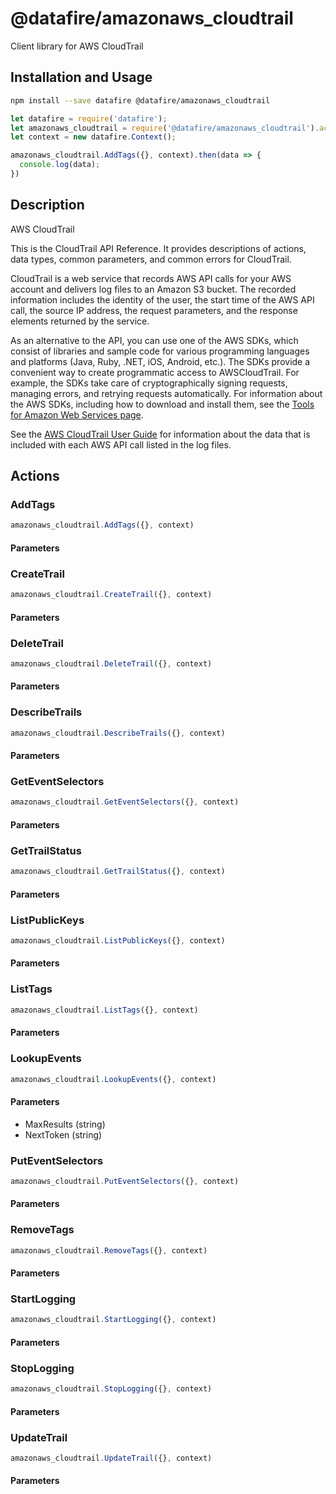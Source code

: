 # @datafire/amazonaws_cloudtrail

Client library for AWS CloudTrail

## Installation and Usage
```bash
npm install --save datafire @datafire/amazonaws_cloudtrail
```

```js
let datafire = require('datafire');
let amazonaws_cloudtrail = require('@datafire/amazonaws_cloudtrail').actions;
let context = new datafire.Context();

amazonaws_cloudtrail.AddTags({}, context).then(data => {
  console.log(data);
})
```

## Description
<fullname>AWS CloudTrail</fullname> <p>This is the CloudTrail API Reference. It provides descriptions of actions, data types, common parameters, and common errors for CloudTrail.</p> <p>CloudTrail is a web service that records AWS API calls for your AWS account and delivers log files to an Amazon S3 bucket. The recorded information includes the identity of the user, the start time of the AWS API call, the source IP address, the request parameters, and the response elements returned by the service.</p> <note> <p>As an alternative to the API, you can use one of the AWS SDKs, which consist of libraries and sample code for various programming languages and platforms (Java, Ruby, .NET, iOS, Android, etc.). The SDKs provide a convenient way to create programmatic access to AWSCloudTrail. For example, the SDKs take care of cryptographically signing requests, managing errors, and retrying requests automatically. For information about the AWS SDKs, including how to download and install them, see the <a href="http://aws.amazon.com/tools/">Tools for Amazon Web Services page</a>.</p> </note> <p>See the <a href="http://docs.aws.amazon.com/awscloudtrail/latest/userguide/cloudtrail-user-guide.html">AWS CloudTrail User Guide</a> for information about the data that is included with each AWS API call listed in the log files.</p>

## Actions
### AddTags



```js
amazonaws_cloudtrail.AddTags({}, context)
```

#### Parameters

### CreateTrail



```js
amazonaws_cloudtrail.CreateTrail({}, context)
```

#### Parameters

### DeleteTrail



```js
amazonaws_cloudtrail.DeleteTrail({}, context)
```

#### Parameters

### DescribeTrails



```js
amazonaws_cloudtrail.DescribeTrails({}, context)
```

#### Parameters

### GetEventSelectors



```js
amazonaws_cloudtrail.GetEventSelectors({}, context)
```

#### Parameters

### GetTrailStatus



```js
amazonaws_cloudtrail.GetTrailStatus({}, context)
```

#### Parameters

### ListPublicKeys



```js
amazonaws_cloudtrail.ListPublicKeys({}, context)
```

#### Parameters

### ListTags



```js
amazonaws_cloudtrail.ListTags({}, context)
```

#### Parameters

### LookupEvents



```js
amazonaws_cloudtrail.LookupEvents({}, context)
```

#### Parameters
* MaxResults (string)
* NextToken (string)

### PutEventSelectors



```js
amazonaws_cloudtrail.PutEventSelectors({}, context)
```

#### Parameters

### RemoveTags



```js
amazonaws_cloudtrail.RemoveTags({}, context)
```

#### Parameters

### StartLogging



```js
amazonaws_cloudtrail.StartLogging({}, context)
```

#### Parameters

### StopLogging



```js
amazonaws_cloudtrail.StopLogging({}, context)
```

#### Parameters

### UpdateTrail



```js
amazonaws_cloudtrail.UpdateTrail({}, context)
```

#### Parameters

